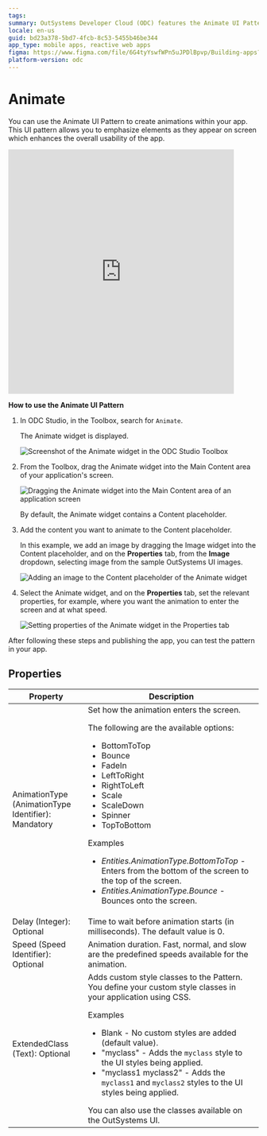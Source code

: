 ```yaml
---
tags:
summary: OutSystems Developer Cloud (ODC) features the Animate UI Pattern for enhancing app usability by animating elements on screen.
locale: en-us
guid: bd23a378-5bd7-4fcb-8c53-5455b46be344
app_type: mobile apps, reactive web apps
figma: https://www.figma.com/file/6G4tyYswfWPn5uJPDlBpvp/Building-apps?type=design&node-id=3203%3A12821&t=ZwHw8hXeFhwYsO5V-1
platform-version: odc
---
```

# Animate

You can use the Animate UI Pattern to create animations within your app. This UI pattern allows you to emphasize elements as they appear on screen which enhances the overall usability of the app.

<iframe src="https://player.vimeo.com/video/973090176" width="454" height="492" frameborder="0" allow="autoplay; fullscreen" allowfullscreen="">Video demonstrating Animate UI pattern effect in an app.</iframe>

**How to use the Animate UI Pattern**

1. In ODC Studio, in the Toolbox, search for `Animate`.

    The Animate widget is displayed.

    ![Screenshot of the Animate widget in the ODC Studio Toolbox](images/animate-3-ss.png "Animate Widget in Toolbox")

1. From the Toolbox, drag the Animate widget into the Main Content area of your application's screen.

    ![Dragging the Animate widget into the Main Content area of an application screen](images/animate-1-ss.png "Dragging Animate Widget")

    By default, the Animate widget contains a Content placeholder.

1. Add the content you want to animate to the Content placeholder.

    In this example, we add an image by dragging the Image widget into the Content placeholder, and on the **Properties** tab, from the **Image** dropdown, selecting image from the sample OutSystems UI images.

    ![Adding an image to the Content placeholder of the Animate widget](images/animate-4-ss.png "Adding Content to Animate Widget")

1. Select the Animate widget, and on the **Properties** tab, set the relevant properties, for example, where you want the animation to enter the screen and at what speed.

    ![Setting properties of the Animate widget in the Properties tab](images/animate-5-ss.png "Setting Animate Widget Properties")

After following these steps and publishing the app, you can test the pattern in your app.

## Properties

| Property                                            | Description                                                                                                                                                                                                                                                                                                                                                                                                                                                                                                                                                                                                            |
|-----------------------------------------------------|------------------------------------------------------------------------------------------------------------------------------------------------------------------------------------------------------------------------------------------------------------------------------------------------------------------------------------------------------------------------------------------------------------------------------------------------------------------------------------------------------------------------------------------------------------------------------------------------------------------------|
| AnimationType (AnimationType Identifier): Mandatory | Set how the animation enters the screen. <p>The following are the available options: <ul><li>BottomToTop</li> <li>Bounce</li><li>FadeIn</li><li>LeftToRight</li><li>RightToLeft</li><li>Scale</li><li>ScaleDown</li><li>Spinner</li><li>TopToBottom</li></ul></p> <p>Examples <ul><li>_Entities.AnimationType.BottomToTop_ - Enters from the bottom of the screen to the top of the screen.</li><li>_Entities.AnimationType.Bounce_ - Bounces onto the screen.</li></ul></p>                                                                                                                                           |
| Delay (Integer): Optional                           | Time to wait before animation starts (in milliseconds). The default value is 0.                                                                                                                                                                                                                                                                                                                                                                                                                                                                                                                                        |
| Speed (Speed Identifier): Optional                  | Animation duration. Fast, normal, and slow are the predefined speeds available for the animation.                                                                                                                                                                                                                                                                                                                                                                                                                                                                                                                      |
| ExtendedClass (Text): Optional                      | Adds custom style classes to the Pattern. You define your custom style classes in your application using CSS. <p>Examples <ul><li>Blank - No custom styles are added (default value).</li><li>"myclass" - Adds the ``myclass`` style to the UI styles being applied.</li><li>"myclass1 myclass2" - Adds the ``myclass1`` and ``myclass2`` styles to the UI styles being applied.</li></ul></p>You can also use the classes available on the OutSystems UI. |
